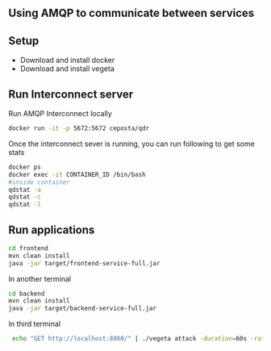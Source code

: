 Using AMQP to communicate between services
------------------------------------------


## Setup
* Download and install docker
* Download and install vegeta


## Run Interconnect server
Run AMQP Interconnect locally
```bash
docker run -it -p 5672:5672 ceposta/qdr
```

Once the interconnect sever is running, you can run following to get some stats
```bash
docker ps
docker exec -it CONTAINER_ID /bin/bash
#inside container
qdstat -a
qdstat -c
qdstat -l

```

## Run applications
```bash
cd frontend 
mvn clean install
java -jar target/frontend-service-full.jar

```

In another terminal
```bash
cd backend 
mvn clean install
java -jar target/backend-service-full.jar
```

In third terminal
```bash
 echo "GET http://localhost:8080/" | ./vegeta attack -duration=60s -rate=50 | tee results.bin | ./vegeta report
```
